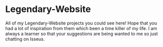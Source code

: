 # Legendary-Website
All of my Legendary-Website projects you could see here!
Hope that you had a lot of inspiration from them which been a time killer of my life.
I am always a learner so that your suggestions are being wanted to me so just chatting on Isseus.
